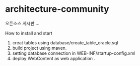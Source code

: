 # architecture-community

오픈소스 게시판 ... 

How to install and start 

1. creat tables using database/create_table_oracle.sql
2. build project using maven.
3. setting database connection in WEB-INF/startup-config.xml
4. deploy WebContent as web application .
